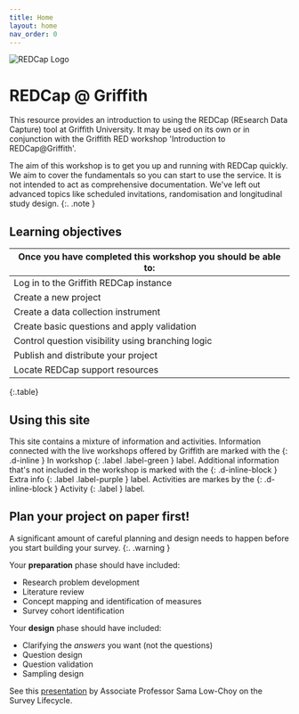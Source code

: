 ```yaml
---
title: Home
layout: home
nav_order: 0
---
```


![REDCap Logo](assets/images/redcap-logo.jpg)

# REDCap @ Griffith

This resource provides an introduction to using the REDCap (REsearch Data Capture) tool at Griffith University. It may be used on its own or in conjunction with the Griffith RED workshop 'Introduction to REDCap@Griffith'.

The aim of this workshop is to get you up and running with REDCap quickly. We aim to cover the fundamentals so you can start to use the service. It is not intended to act as comprehensive documentation. We've left out advanced topics like scheduled invitations, randomisation and longitudinal study design.
{:. .note }

## Learning objectives

| Once you have completed this workshop you should be able to: |
| ------------------------------------------------------------ |
| Log in to the Griffith REDCap instance                       |
| Create a new project                                         |
| Create a data collection instrument                          |
| Create basic questions and apply validation                  |
| Control question visibility using branching logic            |
| Publish and distribute your project                          |
| Locate REDCap support resources                              |

{:.table}

## Using this site

This site contains a mixture of information and activities. 
Information connected with the live workshops offered by Griffith are marked with the 
{: .d-inline } 
In workshop 
{: .label .label-green } 
label.
Additional information that's not included in the workshop is marked with the 
{: .d-inline-block } 
Extra info 
{: .label .label-purple } 
label.
Activities are markes by the 
{: .d-inline-block } 
Activity 
{: .label } 
label.

## Plan your project on paper first!

A significant amount of careful planning and design needs to happen before you start building your survey.
{:. .warning }

Your **preparation** phase should have included:

- Research problem development
- Literature review
- Concept mapping and identification of measures
- Survey cohort identification

Your **design** phase should have included:

- Clarifying the _answers_ you want (not the questions)
- Question design
- Question validation
- Sampling design

See this <a href="LowChoyResBaz2021.pdf">presentation</a> by Associate Professor Sama Low-Choy on the Survey Lifecycle.
